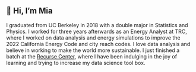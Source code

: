 ##  👋 Hi, I’m Mia

I graduated from UC Berkeley in 2018 with a double major in Statistics and Physics. I worked for three years afterwards as an Energy Analyst at TRC, where I worked on data analysis and energy simulations to improve the 2022 California Energy Code and city reach codes. 
I love data analysis and believe in working to make the world more sustainable. I just finished a batch at the [Recurse Center](https://www.recurse.com/), where I have been indulging in the joy of learning and trying to increase my data science tool box.  
